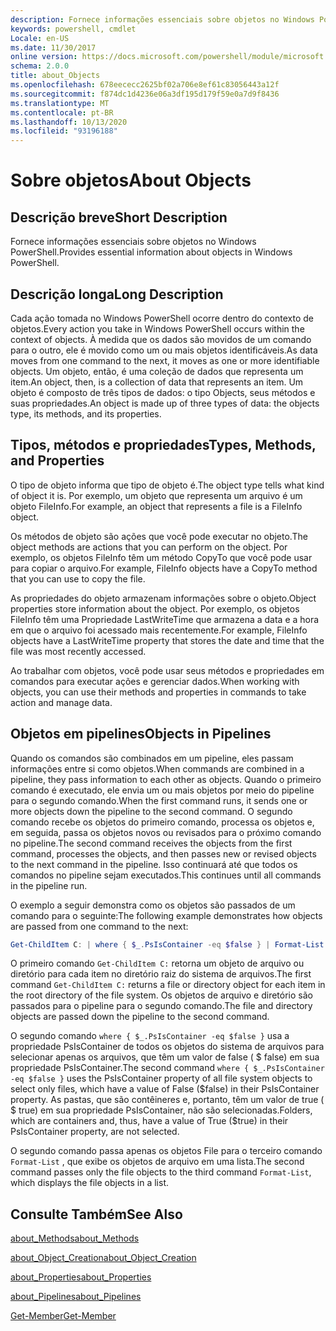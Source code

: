 ```yaml
---
description: Fornece informações essenciais sobre objetos no Windows PowerShell.
keywords: powershell, cmdlet
Locale: en-US
ms.date: 11/30/2017
online version: https://docs.microsoft.com/powershell/module/microsoft.powershell.core/about/about_objects?view=powershell-5.1&WT.mc_id=ps-gethelp
schema: 2.0.0
title: about_Objects
ms.openlocfilehash: 678eececc2625bf02a706e8ef61c83056443a12f
ms.sourcegitcommit: f874dc1d4236e06a3df195d179f59e0a7d9f8436
ms.translationtype: MT
ms.contentlocale: pt-BR
ms.lasthandoff: 10/13/2020
ms.locfileid: "93196188"
---
```

# <a name="about-objects"></a><span data-ttu-id="b3256-104">Sobre objetos</span><span class="sxs-lookup"><span data-stu-id="b3256-104">About Objects</span></span>

## <a name="short-description"></a><span data-ttu-id="b3256-105">Descrição breve</span><span class="sxs-lookup"><span data-stu-id="b3256-105">Short Description</span></span>

<span data-ttu-id="b3256-106">Fornece informações essenciais sobre objetos no Windows PowerShell.</span><span class="sxs-lookup"><span data-stu-id="b3256-106">Provides essential information about objects in Windows PowerShell.</span></span>

## <a name="long-description"></a><span data-ttu-id="b3256-107">Descrição longa</span><span class="sxs-lookup"><span data-stu-id="b3256-107">Long Description</span></span>

<span data-ttu-id="b3256-108">Cada ação tomada no Windows PowerShell ocorre dentro do contexto de objetos.</span><span class="sxs-lookup"><span data-stu-id="b3256-108">Every action you take in Windows PowerShell occurs within the context of objects.</span></span> <span data-ttu-id="b3256-109">À medida que os dados são movidos de um comando para o outro, ele é movido como um ou mais objetos identificáveis.</span><span class="sxs-lookup"><span data-stu-id="b3256-109">As data moves from one command to the next, it moves as one or more identifiable objects.</span></span> <span data-ttu-id="b3256-110">Um objeto, então, é uma coleção de dados que representa um item.</span><span class="sxs-lookup"><span data-stu-id="b3256-110">An object, then, is a collection of data that represents an item.</span></span> <span data-ttu-id="b3256-111">Um objeto é composto de três tipos de dados: o tipo Objects, seus métodos e suas propriedades.</span><span class="sxs-lookup"><span data-stu-id="b3256-111">An object is made up of three types of data: the objects type, its methods, and its properties.</span></span>

## <a name="types-methods-and-properties"></a><span data-ttu-id="b3256-112">Tipos, métodos e propriedades</span><span class="sxs-lookup"><span data-stu-id="b3256-112">Types, Methods, and Properties</span></span>

<span data-ttu-id="b3256-113">O tipo de objeto informa que tipo de objeto é.</span><span class="sxs-lookup"><span data-stu-id="b3256-113">The object type tells what kind of object it is.</span></span> <span data-ttu-id="b3256-114">Por exemplo, um objeto que representa um arquivo é um objeto FileInfo.</span><span class="sxs-lookup"><span data-stu-id="b3256-114">For example, an object that represents a file is a FileInfo object.</span></span>

<span data-ttu-id="b3256-115">Os métodos de objeto são ações que você pode executar no objeto.</span><span class="sxs-lookup"><span data-stu-id="b3256-115">The object methods are actions that you can perform on the object.</span></span>
<span data-ttu-id="b3256-116">Por exemplo, os objetos FileInfo têm um método CopyTo que você pode usar para copiar o arquivo.</span><span class="sxs-lookup"><span data-stu-id="b3256-116">For example, FileInfo objects have a CopyTo method that you can use to copy the file.</span></span>

<span data-ttu-id="b3256-117">As propriedades do objeto armazenam informações sobre o objeto.</span><span class="sxs-lookup"><span data-stu-id="b3256-117">Object properties store information about the object.</span></span> <span data-ttu-id="b3256-118">Por exemplo, os objetos FileInfo têm uma Propriedade LastWriteTime que armazena a data e a hora em que o arquivo foi acessado mais recentemente.</span><span class="sxs-lookup"><span data-stu-id="b3256-118">For example, FileInfo objects have a LastWriteTime property that stores the date and time that the file was most recently accessed.</span></span>

<span data-ttu-id="b3256-119">Ao trabalhar com objetos, você pode usar seus métodos e propriedades em comandos para executar ações e gerenciar dados.</span><span class="sxs-lookup"><span data-stu-id="b3256-119">When working with objects, you can use their methods and properties in commands to take action and manage data.</span></span>

## <a name="objects-in-pipelines"></a><span data-ttu-id="b3256-120">Objetos em pipelines</span><span class="sxs-lookup"><span data-stu-id="b3256-120">Objects in Pipelines</span></span>

<span data-ttu-id="b3256-121">Quando os comandos são combinados em um pipeline, eles passam informações entre si como objetos.</span><span class="sxs-lookup"><span data-stu-id="b3256-121">When commands are combined in a pipeline, they pass information to each other as objects.</span></span> <span data-ttu-id="b3256-122">Quando o primeiro comando é executado, ele envia um ou mais objetos por meio do pipeline para o segundo comando.</span><span class="sxs-lookup"><span data-stu-id="b3256-122">When the first command runs, it sends one or more objects down the pipeline to the second command.</span></span> <span data-ttu-id="b3256-123">O segundo comando recebe os objetos do primeiro comando, processa os objetos e, em seguida, passa os objetos novos ou revisados para o próximo comando no pipeline.</span><span class="sxs-lookup"><span data-stu-id="b3256-123">The second command receives the objects from the first command, processes the objects, and then passes new or revised objects to the next command in the pipeline.</span></span>
<span data-ttu-id="b3256-124">Isso continuará até que todos os comandos no pipeline sejam executados.</span><span class="sxs-lookup"><span data-stu-id="b3256-124">This continues until all commands in the pipeline run.</span></span>

<span data-ttu-id="b3256-125">O exemplo a seguir demonstra como os objetos são passados de um comando para o seguinte:</span><span class="sxs-lookup"><span data-stu-id="b3256-125">The following example demonstrates how objects are passed from one command to the next:</span></span>

```powershell
Get-ChildItem C: | where { $_.PsIsContainer -eq $false } | Format-List
```

<span data-ttu-id="b3256-126">O primeiro comando `Get-ChildItem C:` retorna um objeto de arquivo ou diretório para cada item no diretório raiz do sistema de arquivos.</span><span class="sxs-lookup"><span data-stu-id="b3256-126">The first command `Get-ChildItem C:` returns a file or directory object for each item in the root directory of the file system.</span></span> <span data-ttu-id="b3256-127">Os objetos de arquivo e diretório são passados para o pipeline para o segundo comando.</span><span class="sxs-lookup"><span data-stu-id="b3256-127">The file and directory objects are passed down the pipeline to the second command.</span></span>

<span data-ttu-id="b3256-128">O segundo comando `where { $_.PsIsContainer -eq $false }` usa a propriedade PsIsContainer de todos os objetos do sistema de arquivos para selecionar apenas os arquivos, que têm um valor de false ( \$ false) em sua propriedade PsIsContainer.</span><span class="sxs-lookup"><span data-stu-id="b3256-128">The second command `where { $_.PsIsContainer -eq $false }` uses the PsIsContainer property of all file system objects to select only files, which have a value of False (\$false) in their PsIsContainer property.</span></span> <span data-ttu-id="b3256-129">As pastas, que são contêineres e, portanto, têm um valor de true ( \$ true) em sua propriedade PsIsContainer, não são selecionadas.</span><span class="sxs-lookup"><span data-stu-id="b3256-129">Folders, which are containers and, thus, have a value of True (\$true) in their PsIsContainer property, are not selected.</span></span>

<span data-ttu-id="b3256-130">O segundo comando passa apenas os objetos File para o terceiro comando `Format-List` , que exibe os objetos de arquivo em uma lista.</span><span class="sxs-lookup"><span data-stu-id="b3256-130">The second command passes only the file objects to the third command `Format-List`, which displays the file objects in a list.</span></span>

## <a name="see-also"></a><span data-ttu-id="b3256-131">Consulte Também</span><span class="sxs-lookup"><span data-stu-id="b3256-131">See Also</span></span>

[<span data-ttu-id="b3256-132">about_Methods</span><span class="sxs-lookup"><span data-stu-id="b3256-132">about_Methods</span></span>](about_Methods.md)

[<span data-ttu-id="b3256-133">about_Object_Creation</span><span class="sxs-lookup"><span data-stu-id="b3256-133">about_Object_Creation</span></span>](about_Object_Creation.md)

[<span data-ttu-id="b3256-134">about_Properties</span><span class="sxs-lookup"><span data-stu-id="b3256-134">about_Properties</span></span>](about_Properties.md)

[<span data-ttu-id="b3256-135">about_Pipelines</span><span class="sxs-lookup"><span data-stu-id="b3256-135">about_Pipelines</span></span>](about_Pipelines.md)

[<span data-ttu-id="b3256-136">Get-Member</span><span class="sxs-lookup"><span data-stu-id="b3256-136">Get-Member</span></span>](xref:Microsoft.PowerShell.Utility.Get-Member)
